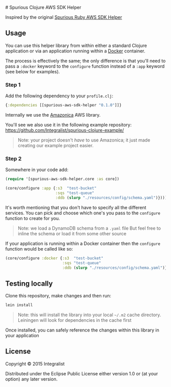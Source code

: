 # Spurious Clojure AWS SDK Helper

Inspired by the original [Spurious Ruby AWS SDK Helper](https://github.com/spurious-io/ruby-awssdk-helper)

## Usage

You can use this helper library from within either a standard Clojure application or via an application running within a [Docker](https://www.docker.com/) container.

The process is effectively the same; the only difference is that you'll need to pass a `:docker` keyword to the `configure` function instead of a `:app` keyword (see below for examples).

### Step 1

Add the following dependency to your `profile.clj`:

```clj
{:dependencies [[spurious-aws-sdk-helper "0.1.0"]]}
```

Internally we use the [Amazonica](https://github.com/mcohen01/amazonica/) AWS library. 

You'll see we also use it in the following example repository: 
https://github.com/Integralist/spurious-clojure-example/ 

> Note: your project doesn't *have* to use Amazonica; 
> it just made creating our example project easier.

### Step 2

Somewhere in your code add:

```clj
(require '[spurious-aws-sdk-helper.core :as core])

(core/configure :app {:s3  "test-bucket"
                      :sqs "test-queue"
                      :ddb (slurp "./resources/config/schema.yaml")})))
```

It's worth mentioning that you don't have to specify all the different services. You can pick and choose which one's you pass to the `configure` function to create for you.

> Note: we load a DynamoDB schema from a `.yaml` file 
> But feel free to inline the schema or load it from some other source

If your application is running within a Docker container then the `configure` function would be called like so:

```clj
(core/configure :docker {:s3  "test-bucket"
                         :sqs "test-queue"
                         :ddb (slurp "./resources/config/schema.yaml")})))
```

## Testing locally

Clone this repository, make changes and then run:

```bash
lein install
```

> Note: this will install the library into your local `~/.m2` cache directory. 
> Leiningen will look for dependencies in the cache first

Once installed, you can safely reference the changes within this library in your application

## License

Copyright © 2015 Integralist

Distributed under the Eclipse Public License either version 1.0 or (at
your option) any later version.
